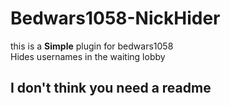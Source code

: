 # Bedwars1058-NickHider

this is a **Simple** plugin for bedwars1058 </br>
Hides usernames in the waiting lobby

## I don't think you need a readme